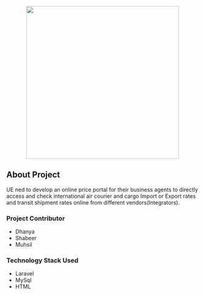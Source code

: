 <p align="center"><a href="https://www.tomsher.com" target="_blank"><img src="https://www.tomsher.com/images/logo-new.png" width="400"></a></p>

## About Project

UE ned to develop an online price portal for their business agents to directly access and check international air courier and cargo Import or Export rates and transit shipment rates online from different vendors(Integrators).

### Project Contributor

- Dhanya
- Shabeer
- Muhsil

### Technology Stack Used

- Laravel
- MySql
- HTML